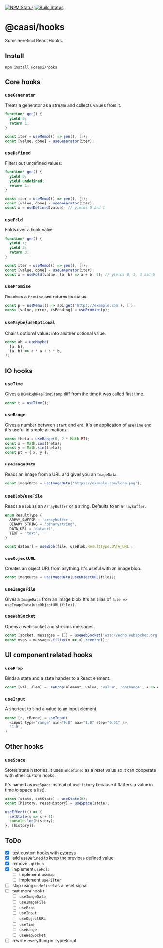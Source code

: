 [![NPM Status](https://img.shields.io/npm/v/@caasi/hooks.svg?style=flat)](https://www.npmjs.com/package/@caasi/hooks)
[![Build Status](https://travis-ci.org/caasi/hooks.svg?branch=master)](https://travis-ci.org/caasi/hooks)

# @caasi/hooks

Some heretical React Hooks.

## Install

```
npm install @caasi/hooks
```

## Core hooks

### `useGenerator`

Treats a generator as a stream and collects values from it.

```javascript
function* gen() {
  yield 0;
  return 1;
}

const iter = useMemo(() => gen(), []);
const [value, done] = useGenerator(iter);
```

### `useDefined`

Filters out undefined values.

```javascript
function* gen() {
  yield 0;
  yield undefined;
  return 1;
}

const iter = useMemo(() => gen(), []);
const [value, done] = useGenerator(iter);
const x = useDefined(value); // yields 0 and 1
```

### `useFold`

Folds over a hook value.

```javascript
function* gen() {
  yield 1;
  yield 2;
  return 3;
}

const iter = useMemo(() => gen(), []);
const [value, done] = useGenerator(iter);
const x = useFold(value, (a, b) => a + b, 0); // yields 0, 1, 3 and 6
```

### `usePromise`

Resolves a `Promise` and returns its status.

```javascript
const p = useMemo(() => api.get('https://example.com'), []);
const [value, error, isPending] = usePromise(p);
```

### `useMaybe`/`useOptional`

Chains optional values into another optional value.

```javascript
const ab = useMaybe(
  [a, b],
  (a, b) => a * a + b * b,
);
```

## IO hooks

### `useTime`

Gives a `DOMHighResTimeStamp` diff from the time it was called first time.

```javascript
const t = useTime();
```

### `useRange`

Gives a number between `start` and `end`. It's an application of `useTime` and it's useful in simple animations.

```javascript
const theta = useRange(0, 2 * Math.PI);
const x = Math.cos(theta);
const y = Math.sin(theta);
const pt = { x, y };
```

### `useImageData`

Reads an image from a URL and gives you an `ImageData`.

```javascript
const imageData = useImageData('https://example.com/lena.png');
```

### `useBlob`/`useFile`

Reads a `Blob` as an `ArrayBuffer` or a string. Defaults to an `ArrayBuffer`.

```typescript
enum ResultType {
  ARRAY_BUFFER = 'arraybuffer',
  BINARY_STRING = 'binarystring',
  DATA_URL = 'dataurl',
  TEXT = 'text',
}

const dataurl = useBlob(file, useBlob.ResultType.DATA_URL);
```

### `useObjectURL`

Creates an object URL from anything. It's useful with an image blob.

```javascript
const imageData = useImageData(useObjectURL(file));
```

### `useImageFile`

Gives a `ImageData` from an image blob. It's an alias of `file => useImageData(useObjectURL(file))`.

### `useWebSocket`

Opens a web socket and streams messages.

```javascript
const [socket, messages = []] = useWebSocket('wss://echo.websocket.org');
const msgs = messages.filter(x => x).reverse();
```

## UI component related hooks

### `useProp`

Binds a state and a state handler to a React element.

```javascript
const [val, elem] = useProp(element, value, 'value', 'onChange', e => e.target.value);
```

### `useInput`

A shortcut to bind a value to an input element.

```javascript
const [r, rRange] = useInput(
  <input type="range" min="0.0" max="1.0" step="0.01" />,
  '1.0',
)
```

## Other hooks

### `useSpace`

Stores state histories. It uses `undefined` as a reset value so it can cooperate with other custom hooks.

It's named as `useSpace` instead of `useHistory` because it flattens a value in time to space(a list).

```javascript
const [state, setState] = useState(0);
const [history, resetHistory] = useSpace(state);

useEffect(() => {
  setState(s => s + 1);
  console.log(history);
}, [history]);
```

## ToDo

* [x] test custom hooks with [cypress](https://www.cypress.io/)
* [x] add `useDefined` to keep the previous defined value
* [x] remove `.github`
* [x] implement `useFold`
  * [ ] implement `useMap`
  * [ ] implement `useFilter`
* [ ] stop using `undefined` as a reset signal
* [ ] test more hooks
  * [ ] `useImageData`
  * [ ] `useImageFile`
  * [ ] `useProp`
  * [ ] `useInput`
  * [ ] `useObjectURL`
  * [ ] `useTime`
  * [ ] `useRange`
  * [ ] `useWebSocket`
* [ ] rewrite everything in TypeScript
